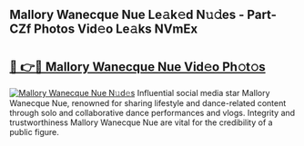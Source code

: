 ## Mallory Wanecque Nue Le𝚊k𝚎d N𝚞𝚍es - Part-CZf Photos Vid𝚎o Le𝚊ks NVmEx

# <h2><a href="http://fb07hr1.evod.top/?m=Mallory+Wanecque+Nue">🔗 👉🔴 Mallory Wanecque Nue Vid𝚎o Ph𝚘t𝚘s</a></h2>

[![Mallory Wanecque Nue N𝚞d𝚎s](https://i.imgur.com/8V9OHl7.gif)](http://fb07hr1.evod.top/?m=Mallory+Wanecque+Nue)
Influential social media star Mallory Wanecque Nue, renowned for sharing lifestyle and dance-related content through solo and collaborative dance performances and vlogs. Integrity and trustworthiness Mallory Wanecque Nue are vital for the credibility of a public figure. 
